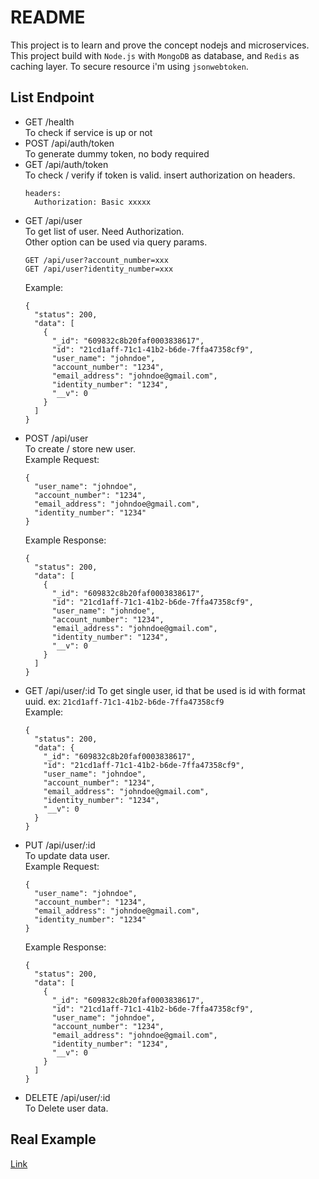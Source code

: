 # README
This project is to learn and prove the concept nodejs and microservices. This project build with `Node.js` with `MongoDB` as database, and `Redis` as caching layer. To secure resource i'm using `jsonwebtoken`.

## List Endpoint
* GET /health  
  To check if service is up or not
* POST /api/auth/token  
  To generate dummy token, no body required
* GET /api/auth/token  
  To check / verify if token is valid. insert authorization on headers.
  ```
  headers:
    Authorization: Basic xxxxx
  ```
* GET /api/user  
  To get list of user. Need Authorization.  
  Other option can be used via query params.
  ```
  GET /api/user?account_number=xxx
  GET /api/user?identity_number=xxx
  ```
  Example:
  ```
  {
    "status": 200,
    "data": [
      {
        "_id": "609832c8b20faf0003838617",
        "id": "21cd1aff-71c1-41b2-b6de-7ffa47358cf9",
        "user_name": "johndoe",
        "account_number": "1234",
        "email_address": "johndoe@gmail.com",
        "identity_number": "1234",
        "__v": 0
      }
    ]
  }
  ```
* POST /api/user  
  To create / store new user.  
  Example Request:
  ```
  {
    "user_name": "johndoe",
    "account_number": "1234",
    "email_address": "johndoe@gmail.com",
    "identity_number": "1234"
  }
  ```
  Example Response:
  ```
  {
    "status": 200,
    "data": [
      {
        "_id": "609832c8b20faf0003838617",
        "id": "21cd1aff-71c1-41b2-b6de-7ffa47358cf9",
        "user_name": "johndoe",
        "account_number": "1234",
        "email_address": "johndoe@gmail.com",
        "identity_number": "1234",
        "__v": 0
      }
    ]
  }
  ```
* GET /api/user/:id
  To get single user, id that be used is id with format uuid. ex: `21cd1aff-71c1-41b2-b6de-7ffa47358cf9`  
  Example:
  ```
  {
    "status": 200,
    "data": {
      "_id": "609832c8b20faf0003838617",
      "id": "21cd1aff-71c1-41b2-b6de-7ffa47358cf9",
      "user_name": "johndoe",
      "account_number": "1234",
      "email_address": "johndoe@gmail.com",
      "identity_number": "1234",
      "__v": 0
    }
  }
  ```
* PUT /api/user/:id  
  To update data user.  
  Example Request:
  ```
  {
    "user_name": "johndoe",
    "account_number": "1234",
    "email_address": "johndoe@gmail.com",
    "identity_number": "1234"
  }
  ```
  Example Response:
  ```
  {
    "status": 200,
    "data": [
      {
        "_id": "609832c8b20faf0003838617",
        "id": "21cd1aff-71c1-41b2-b6de-7ffa47358cf9",
        "user_name": "johndoe",
        "account_number": "1234",
        "email_address": "johndoe@gmail.com",
        "identity_number": "1234",
        "__v": 0
      }
    ]
  }
  ```
* DELETE /api/user/:id  
  To Delete user data.

## Real Example
[Link](https://enigmatic-meadow-81979.herokuapp.com/)